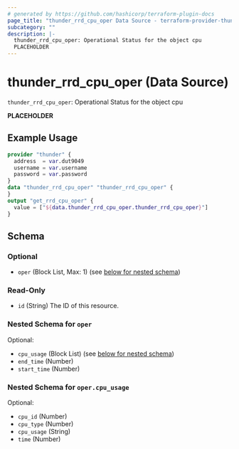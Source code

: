 ```yaml
---
# generated by https://github.com/hashicorp/terraform-plugin-docs
page_title: "thunder_rrd_cpu_oper Data Source - terraform-provider-thunder"
subcategory: ""
description: |-
  thunder_rrd_cpu_oper: Operational Status for the object cpu
  PLACEHOLDER
---
```


# thunder_rrd_cpu_oper (Data Source)

`thunder_rrd_cpu_oper`: Operational Status for the object cpu

__PLACEHOLDER__

## Example Usage

```terraform
provider "thunder" {
  address  = var.dut9049
  username = var.username
  password = var.password
}
data "thunder_rrd_cpu_oper" "thunder_rrd_cpu_oper" {
}
output "get_rrd_cpu_oper" {
  value = ["${data.thunder_rrd_cpu_oper.thunder_rrd_cpu_oper}"]
}
```

<!-- schema generated by tfplugindocs -->
## Schema

### Optional

- `oper` (Block List, Max: 1) (see [below for nested schema](#nestedblock--oper))

### Read-Only

- `id` (String) The ID of this resource.

<a id="nestedblock--oper"></a>
### Nested Schema for `oper`

Optional:

- `cpu_usage` (Block List) (see [below for nested schema](#nestedblock--oper--cpu_usage))
- `end_time` (Number)
- `start_time` (Number)

<a id="nestedblock--oper--cpu_usage"></a>
### Nested Schema for `oper.cpu_usage`

Optional:

- `cpu_id` (Number)
- `cpu_type` (Number)
- `cpu_usage` (String)
- `time` (Number)


